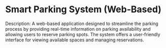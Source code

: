 # Smart Parking System (Web-Based)

Description:
A web-based application designed to streamline the parking process by providing real-time information on parking availability and allowing users to reserve parking spots. The system offers a user-friendly interface for viewing available spaces and managing reservations.
